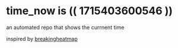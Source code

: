# time_now is (( 1715403600546 ))

an automated repo that shows the currnent time

inspired by [breakingheatmap](https://github.com/breakingheatmap/breakingheatmap)